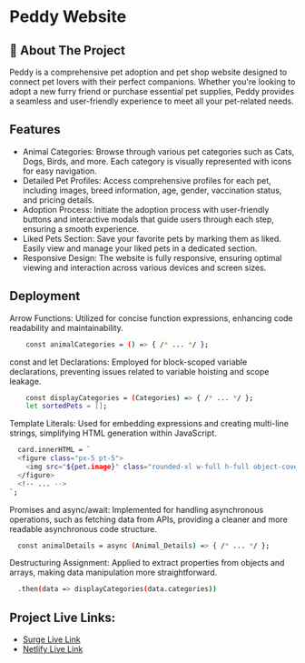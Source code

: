 
# Peddy Website





## 🚀 About The Project
Peddy is a comprehensive pet adoption and pet shop website designed to connect pet lovers with their perfect companions. Whether you're looking to adopt a new furry friend or purchase essential pet supplies, Peddy provides a seamless and user-friendly experience to meet all your pet-related needs.


## Features

- Animal Categories: Browse through various pet categories such as Cats, Dogs, Birds, and more. Each category is visually represented with icons for easy navigation.
- Detailed Pet Profiles: Access comprehensive profiles for each pet, including images, breed information, age, gender, vaccination status, and pricing details.
- Adoption Process: Initiate the adoption process with user-friendly buttons and interactive modals that guide users through each step, ensuring a smooth experience.
- Liked Pets Section: Save your favorite pets by marking them as liked. Easily view and manage your liked pets in a dedicated section.
- Responsive Design: The website is fully responsive, ensuring optimal viewing and interaction across various devices and screen sizes.

## Deployment

Arrow Functions: Utilized for concise function expressions, enhancing code readability and maintainability.

```bash
    const animalCategories = () => { /* ... */ };

```
const and let Declarations: Employed for block-scoped variable declarations, preventing issues related to variable hoisting and scope leakage.
```bash
    const displayCategories = (Categories) => { /* ... */ };
    let sortedPets = [];

```
Template Literals: Used for embedding expressions and creating multi-line strings, simplifying HTML generation within JavaScript.
```bash
  card.innerHTML = `
  <figure class="px-5 pt-5">
    <img src="${pet.image}" class="rounded-xl w-full h-full object-cover" alt="${pet.pet_name}" />
  </figure>
  <!-- ... -->
`;

```
Promises and async/await: Implemented for handling asynchronous operations, such as fetching data from APIs, providing a cleaner and more readable asynchronous code structure.
```bash
  const animalDetails = async (Animal_Details) => { /* ... */ };

```
Destructuring Assignment: Applied to extract properties from objects and arrays, making data manipulation more straightforward.

```bash
  .then(data => displayCategories(data.categories))

```


## Project Live Links: 

 - [Surge Live Link](https://khalid-profile.surge.sh/)
 - [Netlify Live Link](https://khalid-pet-shop.netlify.app/)

